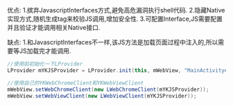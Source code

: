 ﻿优点:
    1.摈弃JavascriptInterfaces方式,避免高危漏洞执行shell代码.
    2.隐藏Native实现方式,随机生成tag来校验JS调用,增加安全性.
    3.可配置Interface,JS需要配置并且验证才能调用相关Native接口.

缺点:
    1.和JavascriptInterfaces不一样,该JS方法是加载页面过程中注入的,所以需要等JS加载完才能调用.


```Java
//使用前初始化一下LProvider
LProvider mYKJSProvider = LProvider.init(this, mWebView, "MainActivity#WebView", map);

//使用自己的YKWebChromeClient和YKWebViewClient
mWebView.setWebChromeClient(new LWebChromeClient(mYKJSProvider));
mWebView.setWebViewClient(new LWebViewClient(mYKJSProvider));
```
